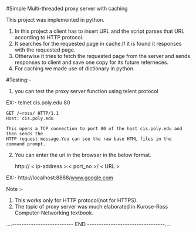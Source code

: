 #Simple Multi-threaded proxy server with caching

This project was implemented in python.

1. In this project a client has to insert URL and the script parses that URL according to HTTP protocol.
2. It searches for the requested page in cache.If it is found it responses with the requested page.
3. Otherwise it tries to fetch the requested page from the server and sends responses
   to client and save one copy for its future referneces.
4. For caching we made use of dictionary in python.


#Testing:-

1. you can test the proxy server function using telent protocol

 EX:-
    telnet cis.poly.edu 80

	GET /~ross/ HTTP/1.1
	Host: cis.poly.edu

	This opens a TCP connection to port 80 of the host cis.poly.edu and then sends the 
	HTTP request message.You can see the raw base HTML files in the command prompt.

2. You can enter the url in the browser in the below format.

   http:// < ip-address >:< port_no >/ < URL >

 EX:-
    http://localhost:8888/www.google.com
 
 Note :- 
   1. This works only for HTTP protocol(not for HTTPS).
   2. The topic of proxy server was much elaborated in Kurose-Ross Computer-Networking textbook.


....--------------------------  END  ---------------------------------....

